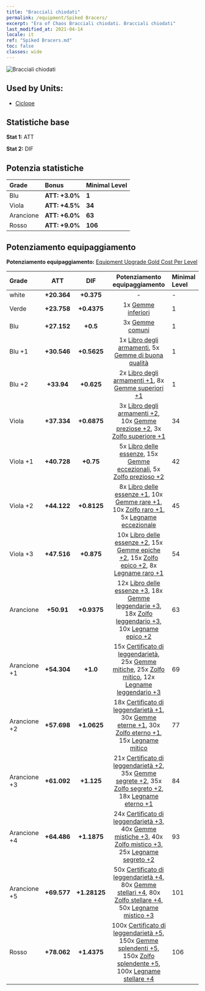 ```yaml
---
title: "Bracciali chiodati"
permalink: /equipment/Spiked Bracers/
excerpt: "Era of Chaos Bracciali chiodati. Bracciali chiodati"
last_modified_at: 2021-04-14
locale: it
ref: "Spiked Bracers.md"
toc: false
classes: wide
---
```


  ![Bracciali chiodati](/images/e/e_4063.png)

## Used by Units:

* [Ciclope](/it/units/Cyclops/) 


## Statistiche base
 **Stat 1:** ATT

 **Stat 2:** DIF

## Potenzia statistiche

  |     Grade    |   Bonus | Minimal Level | 
  |:-------------|:--------|:--------------| 
  | Blu | **ATT: +3.0%** | **1** | 
  | Viola | **ATT: +4.5%** | **34** | 
  | Arancione | **ATT: +6.0%** | **63** | 
  | Rosso | **ATT: +9.0%** | **106** | 


## Potenziamento equipaggiamento
 **Potenziamento equipaggiamento:** [Equipment Upgrade Gold Cost Per Level](/equipment/EquipmentUpgradeCostPerLevel/) 

  |          Grade      | ATT | DIF | Potenziamento equipaggiamento | Minimal Level |
  |:--------------------|:---------:|:---------:|:----------------:|:--------------|
  | white | **+20.364** | **+0.375** | - | - |
  | Verde | **+23.758** | **+0.4375** | 1x [Gemme inferiori](/it/Items/mat_4/) | 1 |
  | Blu | **+27.152** | **+0.5** | 3x [Gemme comuni](/it/Items/mat_10/) | 1 |
  | Blu +1 | **+30.546** | **+0.5625** | 1x [Libro degli armamenti](/it/Items/mat_18/), 5x [Gemme di buona qualità](/it/Items/mat_16/) | 1 |
  | Blu +2 | **+33.94** | **+0.625** | 2x [Libro degli armamenti +1](/it/Items/mat_25/), 8x [Gemme superiori +1](/it/Items/mat_23/) | 1 |
  | Viola | **+37.334** | **+0.6875** | 3x [Libro degli armamenti +2](/it/Items/mat_32/), 10x [Gemme preziose +2](/it/Items/mat_30/), 3x [Zolfo superiore +1](/it/Items/mat_22/) | 34 |
  | Viola +1 | **+40.728** | **+0.75** | 5x [Libro delle essenze](/it/Items/mat_39/), 15x [Gemme eccezionali](/it/Items/mat_37/), 5x [Zolfo prezioso +2](/it/Items/mat_29/) | 42 |
  | Viola +2 | **+44.122** | **+0.8125** | 8x [Libro delle essenze +1](/it/Items/mat_46/), 10x [Gemme rare +1](/it/Items/mat_44/), 10x [Zolfo raro +1](/it/Items/mat_43/), 5x [Legname eccezionale](/it/Items/mat_34/) | 45 |
  | Viola +3 | **+47.516** | **+0.875** | 10x [Libro delle essenze +2](/it/Items/mat_53/), 15x [Gemme epiche +2](/it/Items/mat_51/), 15x [Zolfo epico +2](/it/Items/mat_50/), 8x [Legname raro +1](/it/Items/mat_41/) | 54 |
  | Arancione | **+50.91** | **+0.9375** | 12x [Libro delle essenze +3](/it/Items/mat_60/), 18x [Gemme leggendarie +3](/it/Items/mat_58/), 18x [Zolfo leggendario +3](/it/Items/mat_57/), 10x [Legname epico +2](/it/Items/mat_48/) | 63 |
  | Arancione +1 | **+54.304** | **+1.0** | 15x [Certificato di leggendarietà](/it/Items/mat_67/), 25x [Gemme mitiche](/it/Items/mat_65/), 25x [Zolfo mitico](/it/Items/mat_64/), 12x [Legname leggendario +3](/it/Items/mat_55/) | 69 |
  | Arancione +2 | **+57.698** | **+1.0625** | 18x [Certificato di leggendarietà +1](/it/Items/mat_74/), 30x [Gemme eterne +1](/it/Items/mat_72/), 30x [Zolfo eterno +1](/it/Items/mat_71/), 15x [Legname mitico](/it/Items/mat_62/) | 77 |
  | Arancione +3 | **+61.092** | **+1.125** | 21x [Certificato di leggendarietà +2](/it/Items/mat_81/), 35x [Gemme segrete +2](/it/Items/mat_79/), 35x [Zolfo segreto +2](/it/Items/mat_78/), 18x [Legname eterno +1](/it/Items/mat_69/) | 84 |
  | Arancione +4 | **+64.486** | **+1.1875** | 24x [Certificato di leggendarietà +3](/it/Items/mat_88/), 40x [Gemme mistiche +3](/it/Items/mat_86/), 40x [Zolfo mistico +3](/it/Items/mat_85/), 25x [Legname segreto +2](/it/Items/mat_76/) | 93 |
  | Arancione +5 | **+69.577** | **+1.28125** | 50x [Certificato di leggendarietà +4](/it/Items/mat_95/), 80x [Gemme stellari +4](/it/Items/mat_93/), 80x [Zolfo stellare +4](/it/Items/mat_92/), 50x [Legname mistico +3](/it/Items/mat_83/) | 101 |
  | Rosso | **+78.062** | **+1.4375** | 100x [Certificato di leggendarietà +5](/it/Items/mat_102/), 150x [Gemme splendenti +5](/it/Items/mat_100/), 150x [Zolfo splendente +5](/it/Items/mat_99/), 100x [Legname stellare +4](/it/Items/mat_90/) | 106 |

